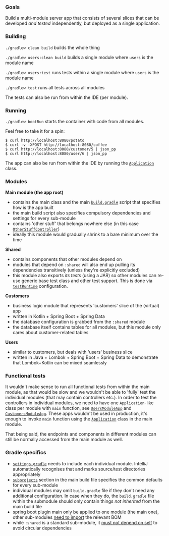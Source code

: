 ### Goals

Build a multi-module server app that consists of several slices that can be developed _and tested_ independently, but deployed as a single application.

### Building

`./gradlew clean build` builds the whole thing
 
`./gradlew users:clean build` builds a single module where `users` is the module name

`./gradlew users:test` runs tests within a single module where `users` is the module name

`./gradlew test` runs all tests across all modules

The tests can also be run from within the IDE (per module).

### Running

`./gradlew bootRun` starts the container with code from all modules.

Feel free to take it for a spin:

```
$ curl http://localhost:8080/potato
$ curl -v -XPOST http://localhost:8080/coffee
$ curl http://localhost:8080/customer/5 | json_pp
$ curl http://localhost:8080/user/6 | json_pp
```

The app can also be run from within the IDE by running the [`Application`](https://github.com/vrto/gradle-kotlin-spring-multi-modules/blob/master/src/main/kotlin/sk/vrto/Application.kt) class.

### Modules

**Main module (the app root)**

- contains the main class and the main [`build.gradle`](https://github.com/vrto/gradle-kotlin-spring-multi-modules/blob/master/build.gradle) script that specifies how is the app built
- the main build script also specifies compulsory dependencies and settings for every sub-module
- contains 'other stuff' that belongs nowhere else (in this case [`OtherStuffController`](https://github.com/vrto/gradle-kotlin-spring-multi-modules/blob/master/src/main/kotlin/sk/vrto/OtherStuffController.kt))
- ideally this module would gradually shrink to a bare minimum over the time

**Shared**

- contains components that other modules depend on
- modules that depend on `:shared` will also end up pulling its dependencies transitively (unless they're explicitly excluded)
- this module also exports _its tests_ (using a JAR) so other modules can re-use generic base test class and other test support. This is done via [`testRuntime`](https://github.com/vrto/gradle-kotlin-spring-multi-modules/blob/master/shared/build.gradle#L9) configuration.

**Customers**

- business logic module that represents 'customers' slice of the (virtual) app
- written in Kotlin + Spring Boot + Spring Data
- the database configuration is grabbed from the `:shared` module
- the database itself contains tables for all modules, but this module only cares about customer-related tables

**Users**

- similar to customers, but deals with 'users' business slice
- written in Java + Lombok + Spring Boot + Spring Data to demonstrate that Lombok+Kotlin can be mixed seamlessly

### Functional tests

It wouldn't make sense to run all functional tests from within the main module, as that would be slow and we wouldn't be able to 'fully' test the individual modules (that may contain controllers etc.). In order to test the controllers in individual modules, we need to have one `Application`-like class per module with `main` function, see [`UsersModuleApp`](https://github.com/vrto/gradle-kotlin-spring-multi-modules/blob/master/users/src/main/java/sk/vrto/user/UsersModuleApp.java) and [`CustomersModuleApp`](https://github.com/vrto/gradle-kotlin-spring-multi-modules/blob/master/customers/src/main/kotlin/sk/vrto/customer/CustomersModuleApp.kt#L12). These apps wouldn't be used in production, it's enough to invoke `main` function using the [`Application`](https://github.com/vrto/gradle-kotlin-spring-multi-modules/blob/master/src/main/kotlin/sk/vrto/Application.kt#L9-L8) class in the main module.

That being said, the endpoints and components in different modules can still be normally accessed from the main module as well.

### Gradle specifics

- [`settings.gradle`](https://github.com/vrto/gradle-kotlin-spring-multi-modules/blob/master/settings.gradle) needs to include each individual module. IntelliJ automatically recognises that and marks source/test directories appropriately
- [`subprojects`](https://github.com/vrto/gradle-kotlin-spring-multi-modules/blob/master/build.gradle#L49) section in the main build file specifies the common defaults for every sub-module
- individual modules may omit `build.gradle` file if they don't need any additional configuration. In case when they do, the `build.gradle` file within the submodule should only contain things _not inherited_ from the main build file 
- spring boot plugin main only be applied to one module (the main one), other sub-modules [need to import](https://github.com/vrto/gradle-kotlin-spring-multi-modules/blob/master/build.gradle#L75) the relevant BOM
- while `:shared` is a standard sub-module, it [must not depend on self](https://github.com/vrto/gradle-kotlin-spring-multi-modules/blob/master/build.gradle#L80) to avoid circular dependencies 